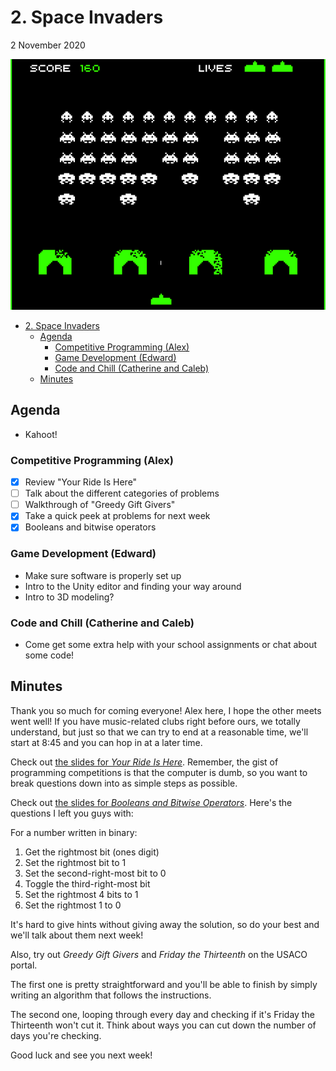 # 2. Space Invaders

2 November 2020

![space invaders](../.gitbook/assets/space_invaders.png)

* [2. Space Invaders](2-space-invaders.md#2-space-invaders)
  * [Agenda](2-space-invaders.md#agenda)
    * [Competitive Programming \(Alex\)](2-space-invaders.md#competitive-programming-alex)
    * [Game Development \(Edward\)](2-space-invaders.md#game-development-edward)
    * [Code and Chill \(Catherine and Caleb\)](2-space-invaders.md#code-and-chill-catherine-and-caleb)
  * [Minutes](2-space-invaders.md#minutes)

## Agenda

* Kahoot!

### Competitive Programming \(Alex\)

* [x] Review "Your Ride Is Here"
* [ ] Talk about the different categories of problems
* [ ] Walkthrough of "Greedy Gift Givers"
* [x] Take a quick peek at problems for next week
* [x] Booleans and bitwise operators

### Game Development \(Edward\)

* Make sure software is properly set up
* Intro to the Unity editor and finding your way around
* Intro to 3D modeling?

### Code and Chill \(Catherine and Caleb\)

* Come get some extra help with your school assignments or chat about some code!

## Minutes

Thank you so much for coming everyone! Alex here, I hope the other meets went well! If you have music-related clubs right before ours, we totally understand, but just so that we can try to end at a reasonable time, we'll start at 8:45 and you can hop in at a later time.

Check out [the slides for _Your Ride Is Here_](https://slides.com/alexandercai/your-ride-is-here/fullscreen). Remember, the gist of programming competitions is that the computer is dumb, so you want to break questions down into as simple steps as possible.

Check out [the slides for _Booleans and Bitwise Operators_](https://slides.com/alexandercai/booleans_and_bitwise_operators/fullscreen). Here's the questions I left you guys with:

For a number written in binary:

1. Get the rightmost bit \(ones digit\)
2. Set the rightmost bit to 1
3. Set the second-right-most bit to 0
4. Toggle the third-right-most bit
5. Set the rightmost 4 bits to 1
6. Set the rightmost 1 to 0

It's hard to give hints without giving away the solution, so do your best and we'll talk about them next week!

Also, try out _Greedy Gift Givers_ and _Friday the Thirteenth_ on the USACO portal.

The first one is pretty straightforward and you'll be able to finish by simply writing an algorithm that follows the instructions.

The second one, looping through every day and checking if it's Friday the Thirteenth won't cut it. Think about ways you can cut down the number of days you're checking.

Good luck and see you next week!

